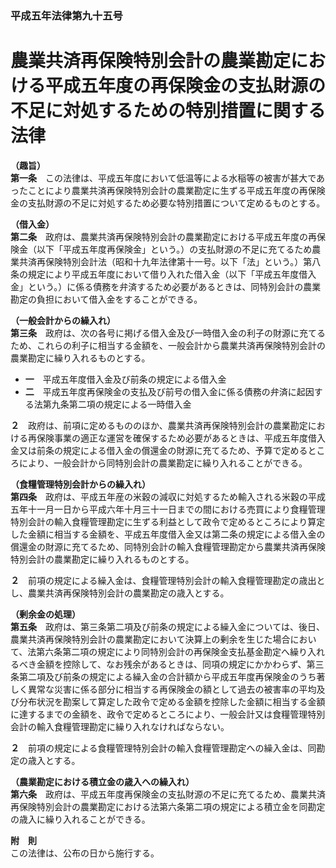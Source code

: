 ### 平成五年法律第九十五号  
# 農業共済再保険特別会計の農業勘定における平成五年度の再保険金の支払財源の不足に対処するための特別措置に関する法律  
  
**（趣旨）**  
**第一条**　この法律は、平成五年度において低温等による水稲等の被害が甚大であったことにより農業共済再保険特別会計の農業勘定に生ずる平成五年度の再保険金の支払財源の不足に対処するため必要な特別措置について定めるものとする。  
  
**（借入金）**  
**第二条**　政府は、農業共済再保険特別会計の農業勘定における平成五年度の再保険金（以下「平成五年度再保険金」という。）の支払財源の不足に充てるため農業共済再保険特別会計法（昭和十九年法律第十一号。以下「法」という。）第八条の規定により平成五年度において借り入れた借入金（以下「平成五年度借入金」という。）に係る債務を弁済するため必要があるときは、同特別会計の農業勘定の負担において借入金をすることができる。  
  
**（一般会計からの繰入れ）**  
**第三条**　政府は、次の各号に掲げる借入金及び一時借入金の利子の財源に充てるため、これらの利子に相当する金額を、一般会計から農業共済再保険特別会計の農業勘定に繰り入れるものとする。  
* **一**　平成五年度借入金及び前条の規定による借入金  
* **二**　平成五年度再保険金の支払及び前号の借入金に係る債務の弁済に起因する法第九条第二項の規定による一時借入金  
  
**２**　政府は、前項に定めるもののほか、農業共済再保険特別会計の農業勘定における再保険事業の適正な運営を確保するため必要があるときは、平成五年度借入金又は前条の規定による借入金の償還金の財源に充てるため、予算で定めるところにより、一般会計から同特別会計の農業勘定に繰り入れることができる。  
  
**（食糧管理特別会計からの繰入れ）**  
**第四条**　政府は、平成五年産の米穀の減収に対処するため輸入される米穀の平成五年十一月一日から平成六年十月三十一日までの間における売買により食糧管理特別会計の輸入食糧管理勘定に生ずる利益として政令で定めるところにより算定した金額に相当する金額を、平成五年度借入金又は第二条の規定による借入金の償還金の財源に充てるため、同特別会計の輸入食糧管理勘定から農業共済再保険特別会計の農業勘定に繰り入れるものとする。  
  
**２**　前項の規定による繰入金は、食糧管理特別会計の輸入食糧管理勘定の歳出とし、農業共済再保険特別会計の農業勘定の歳入とする。  
  
**（剰余金の処理）**  
**第五条**　政府は、第三条第二項及び前条の規定による繰入金については、後日、農業共済再保険特別会計の農業勘定において決算上の剰余を生じた場合において、法第六条第二項の規定により同特別会計の再保険金支払基金勘定へ繰り入れるべき金額を控除して、なお残余があるときは、同項の規定にかかわらず、第三条第二項及び前条の規定による繰入金の合計額から平成五年度再保険金のうち著しく異常な災害に係る部分に相当する再保険金の額として過去の被害率の平均及び分布状況を勘案して算定した政令で定める金額を控除した金額に相当する金額に達するまでの金額を、政令で定めるところにより、一般会計又は食糧管理特別会計の輸入食糧管理勘定に繰り入れなければならない。  
  
**２**　前項の規定による食糧管理特別会計の輸入食糧管理勘定への繰入金は、同勘定の歳入とする。  
  
**（農業勘定における積立金の歳入への繰入れ）**  
**第六条**　政府は、平成五年度再保険金の支払財源の不足に充てるため、農業共済再保険特別会計の農業勘定における法第六条第二項の規定による積立金を同勘定の歳入に繰り入れることができる。  
  
**附　則**  
この法律は、公布の日から施行する。  
  
